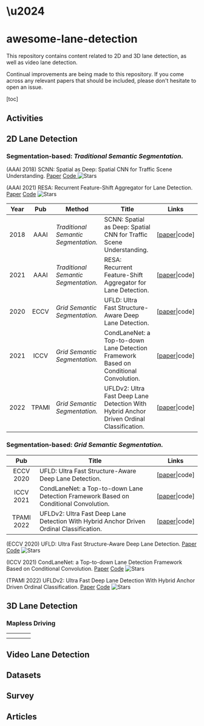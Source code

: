 # \u2024

# awesome-lane-detection

This repository contains content related to 2D and 3D lane detection, as well as video lane detection.

Continual improvements are being made to this repository. If you come across any relevant papers that should be included, please don't hesitate to open an issue.

[toc]

## Activities

## 2D Lane Detection

### Segmentation-based: *Traditional Semantic Segmentation.*

(AAAI 2018) SCNN: Spatial as Deep: Spatial CNN for Traffic Scene Understanding. [Paper](https://ojs.aaai.org/index.php/AAAI/article/view/12301) [Code ](https://github.com/XingangPan/SCNN) ![Stars](https://img.shields.io/github/stars/XingangPan/SCNN)

(AAAI 2021) RESA: Recurrent Feature-Shift Aggregator for Lane Detection. [Paper](https://ojs.aaai.org/index.php/AAAI/article/view/16469) [Code](https://github.com/ZJULearning/resa) ![Stars](https://img.shields.io/github/stars/ZJULearning/resa)

| Year |  Pub  | Method                                 | Title                                                                                    | Links                                                                |
| :--: | :---: | -------------------------------------- | ---------------------------------------------------------------------------------------- | -------------------------------------------------------------------- |
| 2018 | AAAI | *Traditional Semantic Segmentation.* | SCNN: Spatial as Deep: Spatial CNN for Traffic Scene Understanding.                      | [[paper](https://ojs.aaai.org/index.php/AAAI/article/view/12301)\|code] |
| 2021 | AAAI | *Traditional Semantic Segmentation.* | RESA: Recurrent Feature-Shift Aggregator for Lane Detection.                             | [[paper](https://ojs.aaai.org/index.php/AAAI/article/view/16469)\|code] |
| 2020 | ECCV | *Grid Semantic Segmentation.*        | UFLD: Ultra Fast Structure-Aware Deep Lane Detection.                                    | [[paper](https://doi.org/10.1007/978-3-030-58586-0_17)\|code]           |
| 2021 | ICCV | *Grid Semantic Segmentation.*        | CondLaneNet: a Top-to-down Lane Detection Framework Based on Conditional Convolution.    | [[paper](https://doi.org/10.1109/ICCV48922.2021.00375)\|code]           |
| 2022 | TPAMI | *Grid Semantic Segmentation.*        | UFLDv2: Ultra Fast Deep Lane Detection With Hybrid Anchor Driven Ordinal Classification. | [[paper](https://ieeexplore.ieee.org/document/9795098)\|code]           |

### Segmentation-based: *Grid Semantic Segmentation.*

|    Pub    | Title                                                                                    | Links                                                      |
| :--------: | ---------------------------------------------------------------------------------------- | ---------------------------------------------------------- |
| ECCV 2020 | UFLD: Ultra Fast Structure-Aware Deep Lane Detection.                                    | [[paper](https://doi.org/10.1007/978-3-030-58586-0_17)\|code] |
| ICCV 2021 | CondLaneNet: a Top-to-down Lane Detection Framework Based on Conditional Convolution.    | [[paper](https://doi.org/10.1109/ICCV48922.2021.00375)\|code] |
| TPAMI 2022 | UFLDv2: Ultra Fast Deep Lane Detection With Hybrid Anchor Driven Ordinal Classification. | [[paper](https://ieeexplore.ieee.org/document/9795098)\|code] |

(ECCV 2020) UFLD: Ultra Fast Structure-Aware Deep Lane Detection. [Paper](https://doi.org/10.1007/978-3-030-58586-0_17) [Code](https://github.com/cfzd/Ultra-Fast-Lane-Detection) ![Stars](https://img.shields.io/github/stars/cfzd/Ultra-Fast-Lane-Detection) 

(ICCV 2021) CondLaneNet: a Top-to-down Lane Detection Framework Based on Conditional Convolution. [Paper](https://doi.org/10.1109/ICCV48922.2021.00375) [Code](https://github.com/aliyun/conditional-lane-detection) ![Stars](https://img.shields.io/github/stars/aliyun/conditional-lane-detection)

(TPAMI 2022) UFLDv2: Ultra Fast Deep Lane Detection With Hybrid Anchor Driven Ordinal Classification. [Paper](https://ieeexplore.ieee.org/document/9795098) [Code](https://github.com/cfzd/Ultra-Fast-Lane-Detection-v2) ![Stars](https://img.shields.io/github/stars/cfzd/Ultra-Fast-Lane-Detection-v2)

## 3D Lane Detection

### Mapless Driving

|  |  |  |  |
| - | - | - | - |
|  |  |  |  |
|  |  |  |  |

## Video Lane Detection

## Datasets

## Survey

## Articles
